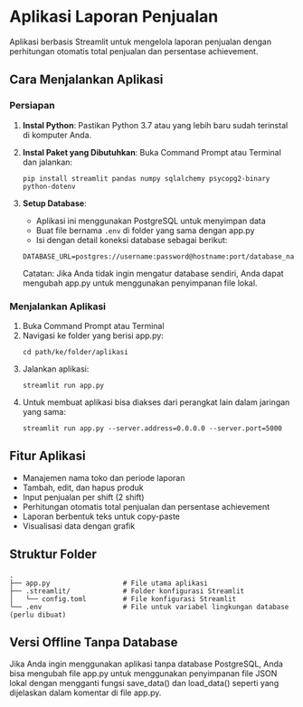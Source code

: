 # Aplikasi Laporan Penjualan

Aplikasi berbasis Streamlit untuk mengelola laporan penjualan dengan perhitungan otomatis total penjualan dan persentase achievement.

## Cara Menjalankan Aplikasi

### Persiapan

1. **Instal Python**: Pastikan Python 3.7 atau yang lebih baru sudah terinstal di komputer Anda.

2. **Instal Paket yang Dibutuhkan**:
   Buka Command Prompt atau Terminal dan jalankan:
   ```
   pip install streamlit pandas numpy sqlalchemy psycopg2-binary python-dotenv
   ```

3. **Setup Database**:
   - Aplikasi ini menggunakan PostgreSQL untuk menyimpan data
   - Buat file bernama `.env` di folder yang sama dengan app.py
   - Isi dengan detail koneksi database sebagai berikut:
   ```
   DATABASE_URL=postgres://username:password@hostname:port/database_name
   ```
   
   Catatan: Jika Anda tidak ingin mengatur database sendiri, Anda dapat mengubah app.py untuk menggunakan penyimpanan file lokal.

### Menjalankan Aplikasi

1. Buka Command Prompt atau Terminal
2. Navigasi ke folder yang berisi app.py:
   ```
   cd path/ke/folder/aplikasi
   ```
3. Jalankan aplikasi:
   ```
   streamlit run app.py
   ```
4. Untuk membuat aplikasi bisa diakses dari perangkat lain dalam jaringan yang sama:
   ```
   streamlit run app.py --server.address=0.0.0.0 --server.port=5000
   ```

## Fitur Aplikasi

- Manajemen nama toko dan periode laporan
- Tambah, edit, dan hapus produk
- Input penjualan per shift (2 shift)
- Perhitungan otomatis total penjualan dan persentase achievement
- Laporan berbentuk teks untuk copy-paste
- Visualisasi data dengan grafik

## Struktur Folder

```
.
├── app.py                  # File utama aplikasi
├── .streamlit/             # Folder konfigurasi Streamlit
│   └── config.toml         # File konfigurasi Streamlit
└── .env                    # File untuk variabel lingkungan database (perlu dibuat)
```

## Versi Offline Tanpa Database

Jika Anda ingin menggunakan aplikasi tanpa database PostgreSQL, Anda bisa mengubah file app.py untuk menggunakan penyimpanan file JSON lokal dengan mengganti fungsi save_data() dan load_data() seperti yang dijelaskan dalam komentar di file app.py.